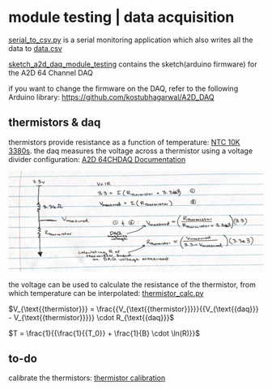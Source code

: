 # module testing | data acquisition

[serial_to_csv.py](serial_to_csv.py) is a serial monitoring application which also writes all the data to [data.csv](data.csv)

[sketch_a2d_daq_module_testing](sketch_a2d_daq_module_testing) contains the sketch(arduino firmware) for the A2D 64 Channel DAQ

if you want to change the firmware on the DAQ, refer to the following Arduino library: https://github.com/kostubhagarwal/A2D_DAQ

## thermistors & daq

thermistors provide resistance as a function of temperature:
[NTC 10K 3380s](https://octopart.com/nxrt15xh103fa1b030-murata-25915268). the daq measures the voltage across a thermistor using a voltage divider configuration:
[A2D 64CHDAQ Documentation](</module_testing_daq/documentation/A2D%2064CHDAQ%20Documentation%20(Draft).pdf>)

![](/documentation/image.png)

the voltage can be used to calculate the resistance of the thermistor, from which temperature can be interpolated: [thermistor_calc.py](thermistor_calc.py)

$V_{\text{{thermistor}}} = \frac{{V_{\text{{thermistor}}}}}{{V_{\text{{daq}}} - V_{\text{{thermistor}}}}} \cdot R_{\text{{daq}}}$

$T = \frac{1}{{\frac{1}{{T_0}} + \frac{1}{B} \cdot \ln(R)}}$

## to-do

calibrate the thermistors: [thermistor calibration](https://www.mstarlabs.com/sensors/thermistor-calibration.html)
